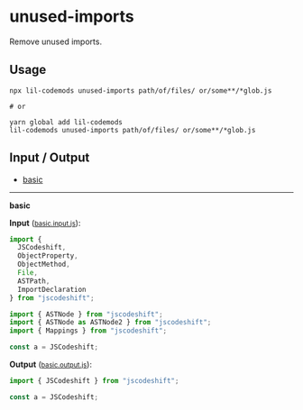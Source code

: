 # unused-imports

Remove unused imports.

## Usage

```
npx lil-codemods unused-imports path/of/files/ or/some**/*glob.js

# or

yarn global add lil-codemods
lil-codemods unused-imports path/of/files/ or/some**/*glob.js
```

## Input / Output

<!--FIXTURES_TOC_START-->
* [basic](#basic)
<!--FIXTURES_TOC_END-->

<!--FIXTURES_CONTENT_START-->
---
<a id="basic">**basic**</a>

**Input** (<small>[basic.input.js](transforms/unused-imports/__testfixtures__/basic.input.js)</small>):
```js
import {
  JSCodeshift,
  ObjectProperty,
  ObjectMethod,
  File,
  ASTPath,
  ImportDeclaration
} from "jscodeshift";

import { ASTNode } from "jscodeshift";
import { ASTNode as ASTNode2 } from "jscodeshift";
import { Mappings } from "jscodeshift";

const a = JSCodeshift;

```

**Output** (<small>[basic.output.js](transforms/unused-imports/__testfixtures__/basic.output.js)</small>):
```js
import { JSCodeshift } from "jscodeshift";

const a = JSCodeshift;

```
<!--FIXTURES_CONTENT_END-->
